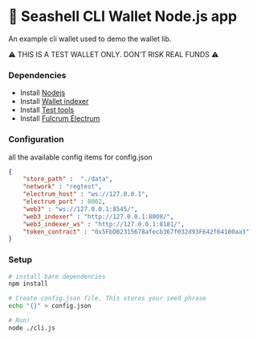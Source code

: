# 🐚  Seashell CLI Wallet Node.js app

An example cli wallet used to demo the wallet lib.


⚠️ THIS IS A TEST WALLET ONLY. DON'T RISK REAL FUNDS ⚠️


### Dependencies

- Install [Nodejs](https://nodejs.org/en)
- Install [Wallet indexer](https://github.com/tetherto/lib-wallet-indexer)
- Install [Test tools](https://github.com/tetherto/wallet-lib-test-tools)
- Install [Fulcrum Electrum](https://github.com/cculianu/Fulcrum)


### Configuration
all the available config items for config.json
```json
{
    "store_path" :  "./data",
    "network" : "regtest",
    "electrum_host" : "ws://127.0.0.1",
    "electrum_port" : 8002,
    "web3" : "ws://127.0.0.1:8545/",
    "web3_indexer" : "http://127.0.0.1:8008/",
    "web3_indexer_ws" : "http://127.0.0.1:8181/",
    "token_contract" : "0x5FbDB2315678afecb367f032d93F642f64180aa3"
}

```

### Setup
```bash
# install bare dependencies
npm install

# Create config.json file. This stores your seed phrase
echo "{}" > config.json

# Run!
node ./cli.js
```

